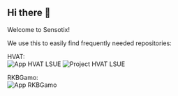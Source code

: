 ## Hi there 👋

Welcome to Sensotix!

We use this to easily find frequently needed repositories:

HVAT:<br>
![App HVAT LSUE](https://github.com/sensotix/stx-app-s-helvetia-at)
![Project HVAT LSUE](https://github.com/sensotix/stx-prj-s-helvetia-at)

RKBGamo:<br>
![App RKBGamo](https://github.com/sensotix/stx-app-s-rkbgamo-de)

<!--

**Here are some ideas to get you started:**

🙋‍♀️ A short introduction - what is your organization all about?
🌈 Contribution guidelines - how can the community get involved?
👩‍💻 Useful resources - where can the community find your docs? Is there anything else the community should know?
🍿 Fun facts - what does your team eat for breakfast?
🧙 Remember, you can do mighty things with the power of [Markdown](https://docs.github.com/github/writing-on-github/getting-started-with-writing-and-formatting-on-github/basic-writing-and-formatting-syntax)
-->
